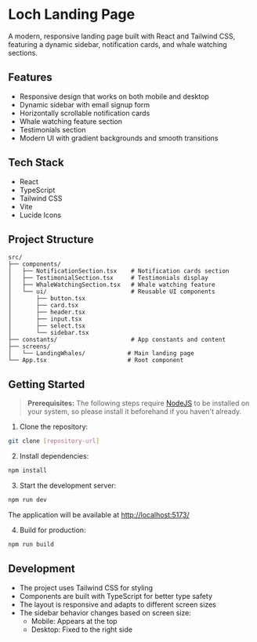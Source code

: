 # Loch Landing Page

A modern, responsive landing page built with React and Tailwind CSS, featuring a dynamic sidebar, notification cards, and whale watching sections.

## Features

- Responsive design that works on both mobile and desktop
- Dynamic sidebar with email signup form
- Horizontally scrollable notification cards
- Whale watching feature section
- Testimonials section
- Modern UI with gradient backgrounds and smooth transitions

## Tech Stack

- React
- TypeScript
- Tailwind CSS
- Vite
- Lucide Icons

## Project Structure

```
src/
├── components/
│   ├── NotificationSection.tsx    # Notification cards section
│   ├── TestimonialSection.tsx     # Testimonials display
│   ├── WhaleWatchingSection.tsx   # Whale watching feature
│   └── ui/                        # Reusable UI components
│       ├── button.tsx
│       ├── card.tsx
│       ├── header.tsx
│       ├── input.tsx
│       ├── select.tsx
│       └── sidebar.tsx
├── constants/                     # App constants and content
├── screens/
│   └── LandingWhales/            # Main landing page
└── App.tsx                       # Root component
```

## Getting Started

> **Prerequisites:**
> The following steps require [NodeJS](https://nodejs.org/en/) to be installed on your system, so please
> install it beforehand if you haven't already.

1. Clone the repository:

```bash
git clone [repository-url]
```

2. Install dependencies:

```bash
npm install
```

3. Start the development server:

```bash
npm run dev
```

The application will be available at [http://localhost:5173/](http://localhost:5173/)

4. Build for production:

```bash
npm run build
```

## Development

- The project uses Tailwind CSS for styling
- Components are built with TypeScript for better type safety
- The layout is responsive and adapts to different screen sizes
- The sidebar behavior changes based on screen size:
  - Mobile: Appears at the top
  - Desktop: Fixed to the right side
